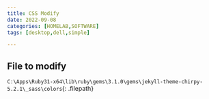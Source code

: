 ```yaml
---
title: CSS Modify
date: 2022-09-08
categories: [HOMELAB,SOFTWARE]
tags: [desktop,dell,simple]

---
```


## File to modify
`C:\Apps\Ruby31-x64\lib\ruby\gems\3.1.0\gems\jekyll-theme-chirpy-5.2.1\_sass\colors`{: .filepath}
